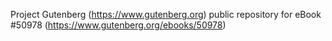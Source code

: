 Project Gutenberg (https://www.gutenberg.org) public repository for
eBook #50978 (https://www.gutenberg.org/ebooks/50978)
